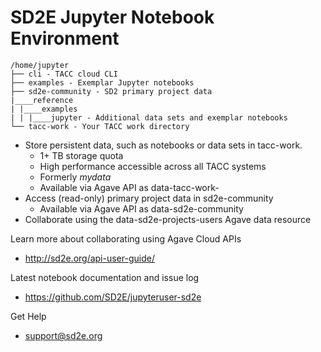 # SD2E Jupyter Notebook Environment

```
/home/jupyter
├── cli - TACC cloud CLI
├── examples - Exemplar Jupyter notebooks
├── sd2e-community - SD2 primary project data
|____reference
| |____examples
| | |____jupyter - Additional data sets and exemplar notebooks
└── tacc-work - Your TACC work directory
```

* Store persistent data, such as notebooks or data sets in tacc-work.
    * 1+ TB storage quota
    * High performance accessible across all TACC systems
    * Formerly _mydata_
    * Available via Agave API as data-tacc-work-<username>
* Access (read-only) primary project data in sd2e-community
    * Available via Agave API as data-sd2e-community
* Collaborate using the data-sd2e-projects-users Agave data resource

Learn more about collaborating using Agave Cloud APIs
- http://sd2e.org/api-user-guide/

Latest notebook documentation and issue log
- https://github.com/SD2E/jupyteruser-sd2e

Get Help
- support@sd2e.org
